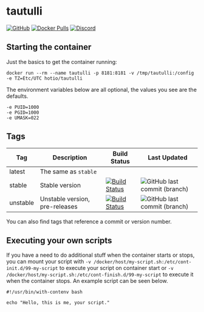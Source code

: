 # tautulli

[![GitHub](https://img.shields.io/badge/source-github-lightgrey)](https://github.com/hotio/docker-tautulli)
[![Docker Pulls](https://img.shields.io/docker/pulls/hotio/tautulli)](https://hub.docker.com/r/hotio/tautulli)
[![Discord](https://img.shields.io/discord/610068305893523457?color=738ad6&label=discord&logo=discord&logoColor=white)](https://discord.gg/CdaP4VT)

## Starting the container

Just the basics to get the container running:

```shell
docker run --rm --name tautulli -p 8181:8181 -v /tmp/tautulli:/config -e TZ=Etc/UTC hotio/tautulli
```

The environment variables below are all optional, the values you see are the defaults.

```shell
-e PUID=1000
-e PGID=1000
-e UMASK=022
```

## Tags

| Tag      | Description                    | Build Status                                                                                                                                                | Last Updated                                                                                             |
| ---------|--------------------------------|-------------------------------------------------------------------------------------------------------------------------------------------------------------|----------------------------------------------------------------------------------------------------------|
| latest   | The same as `stable`           |                                                                                                                                                             |                                                                                                          |
| stable   | Stable version                 | [![Build Status](https://cloud.drone.io/api/badges/hotio/docker-tautulli/status.svg?ref=refs/heads/stable)](https://cloud.drone.io/hotio/docker-tautulli)   | ![GitHub last commit (branch)](https://img.shields.io/github/last-commit/hotio/docker-tautulli/stable)   |
| unstable | Unstable version, pre-releases | [![Build Status](https://cloud.drone.io/api/badges/hotio/docker-tautulli/status.svg?ref=refs/heads/unstable)](https://cloud.drone.io/hotio/docker-tautulli) | ![GitHub last commit (branch)](https://img.shields.io/github/last-commit/hotio/docker-tautulli/unstable) |

You can also find tags that reference a commit or version number.

## Executing your own scripts

If you have a need to do additional stuff when the container starts or stops, you can mount your script with `-v /docker/host/my-script.sh:/etc/cont-init.d/99-my-script` to execute your script on container start or `-v /docker/host/my-script.sh:/etc/cont-finish.d/99-my-script` to execute it when the container stops. An example script can be seen below.

```shell
#!/usr/bin/with-contenv bash

echo "Hello, this is me, your script."
```

